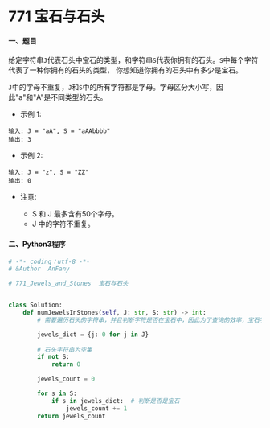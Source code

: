 # 771 宝石与石头


#### 一、题目

给定字符串```J```代表石头中宝石的类型，和字符串```S```代表你拥有的石头。```S```中每个字符代表了一种你拥有的石头的类型，
你想知道你拥有的石头中有多少是宝石。

```J```中的字母不重复，```J```和```S```中的所有字符都是字母。字母区分大小写，因此"a"和"A"是不同类型的石头。

* 示例 1:
```
输入: J = "aA", S = "aAAbbbb"
输出: 3
```
* 示例 2:
```
输入: J = "z", S = "ZZ"
输出: 0
```
* 注意:

  * S 和 J 最多含有50个字母。
  * J 中的字符不重复。




#### 二、Python3程序
```python
# -*- coding：utf-8 -*-
# &Author  AnFany

# 771_Jewels_and_Stones  宝石与石头


class Solution:
    def numJewelsInStones(self, J: str, S: str) -> int:
        # 需要遍历石头的字符串，并且判断字符是否在宝石中，因此为了查询的效率，宝石字符串要变为字典

        jewels_dict = {j: 0 for j in J}
        
        # 石头字符串为空集
        if not S:
            return 0

        jewels_count = 0

        for s in S:
            if s in jewels_dict:  # 判断是否是宝石
                jewels_count += 1
        return jewels_count
```
